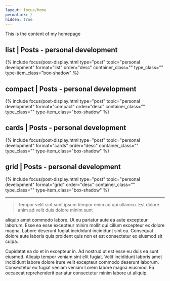 ```yaml
---
layout: focus/home
permalink: /
hidden: true
---
```


This is the content of my homepage

## list | Posts - personal development
{% include focus/post-display.html type="post" topic="personal development" format="list" order="desc" container_class="" type_class="" type-item_class="box-shadow" %}            

## compact | Posts - personal development
{% include focus/post-display.html type="post" topic="personal development" format="compact" order="desc" container_class="" type_class="" type-item_class="box-shadow" %}            


## cards | Posts - personal development
{% include focus/post-display.html type="post" topic="personal development" format="cards" order="desc" container_class="" type_class="" type-item_class="box-shadow" %}            


## grid | Posts - personal development
{% include focus/post-display.html type="post" topic="personal development" format="grid" order="desc" container_class="" type_class="" type-item_class="box-shadow" %}            

---

> Tempor velit sint sunt ipsum tempor enim ad qui ullamco. Est dolore anim ad velit duis dolore minim sunt

 aliquip amet commodo labore. Ut eu pariatur aute ea aute excepteur laborum. Esse ea esse excepteur minim mollit qui cillum excepteur ex dolore magna. Labore deserunt fugiat incididunt incididunt sint ea. Consequat dolore aute laboris quis proident quis non et est consectetur ex eiusmod sit culpa.

Cupidatat ea do et in excepteur in. Ad nostrud ut est esse eu duis ea sunt eiusmod. Aliquip tempor veniam sint elit fugiat. Velit incididunt laboris amet incididunt labore dolore irure velit excepteur commodo deserunt laborum. Consectetur eu fugiat veniam veniam Lorem labore magna eiusmod. Ea occaecat reprehenderit pariatur consectetur minim labore ut aliquip.